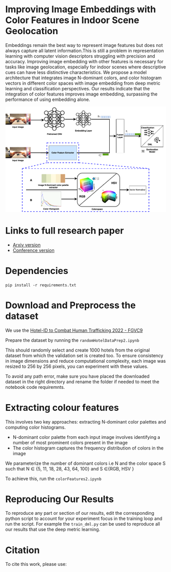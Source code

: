 # Improving Image Embeddings with Color Features in Indoor Scene Geolocation
Embeddings remain the best way to represent image features but does not always capture all latent information.This is still a problem in representation learning with computer vision descriptors struggling with precision and accuracy. Improving image embedding with other features is
necessary for tasks like image geolocation, especially for indoor scenes where descriptive cues can have less distinctive characteristics. We propose a model architecture that integrates image N-dominant colors, and color histogram vectors in different color spaces with image embedding from
deep metric learning and classification perspectives. Our results indicate that the integration of color features improves image embedding, surpassing the performance of using embedding alone.

![methods](/static/colorPaletteEmbeddingMethods.png)
# Links to full research paper
- [Arxiv version]()
- [Conference version]()
# Dependencies
```
pip install -r requirements.txt
```
# Download and Preprocess the dataset
We use the [Hotel-ID to Combat Human Trafficking 2022 - FGVC9](https://www.kaggle.com/competitions/hotel-id-to-combat-human-trafficking-2022-fgvc9/data)

Prepare the dataset by running the ```randomHotelDataPrep2.ipynb```

This should randomly select and create 1000 hotels from the original dataset from which the validation set is created too. To ensure consistency in image dimensions and reduce computational complexity, each image was resized to 256 by 256 pixels, you can experiment with these values. 

To avoid any path error, make sure you have placed the downloaded dataset in the right directory and rename the folder if needed to meet the notebook code requiremnts.
# Extracting colour features
This involves two key approaches: extracting N-dominant color palettes and computing color histograms.

- N-dominant color palette from each input image involves identifying a number of most prominent colors present in the image
- The color histogram captures the frequency distribution of colors in the image

We parameterize the number of dominant colors i.e N and the color space S such that N ∈ {5, 11, 18, 28, 43, 64, 100} and S ∈{RGB, HSV }

To achieve this, run the ```colorFeatures2.ipynb```

# Reproducing Our Results
To reproduce any part or section of our results, edit the corresponding python script to account for your experiment focus in the training loop and run the script. For example the ```train_dml.py``` can be used to reproduce all our results that use the deep metric learning.

# Citation
To cite this work, please use:
```

```


